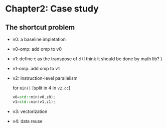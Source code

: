 # Chapter2: Case study

## The shortcut problem

- v0: a baseline impletation

- v0-omp: add omp to v0

- v1: define `t` as the transpose of `d` (I think it should be done by math lib? )

- v1-omp: add omp to v1

- v2: Instruction-level parallelism

    for `min()` [split in 4 in `v2.cc`]

    ```c++
    v0=std::min(v0,z0);
    v1=std::min(v1,z1);
    ```

- v3: vectorization

- v4: data reuse